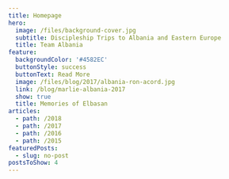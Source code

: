 ```yaml
---
title: Homepage
hero:
  image: /files/background-cover.jpg
  subtitle: Discipleship Trips to Albania and Eastern Europe
  title: Team Albania
feature:
  backgroundColor: '#4582EC'
  buttonStyle: success
  buttonText: Read More
  image: /files/blog/2017/albania-ron-acord.jpg
  link: /blog/marlie-albania-2017
  show: true
  title: Memories of Elbasan
articles:
  - path: /2018
  - path: /2017
  - path: /2016
  - path: /2015
featuredPosts:
  - slug: no-post
postsToShow: 4
---
```


